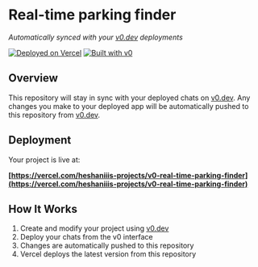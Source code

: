 # Real-time parking finder

*Automatically synced with your [v0.dev](https://v0.dev) deployments*

[![Deployed on Vercel](https://img.shields.io/badge/Deployed%20on-Vercel-black?style=for-the-badge&logo=vercel)](https://vercel.com/heshaniiis-projects/v0-real-time-parking-finder)
[![Built with v0](https://img.shields.io/badge/Built%20with-v0.dev-black?style=for-the-badge)](https://v0.dev/chat/projects/8N2PyXeO5Gk)

## Overview

This repository will stay in sync with your deployed chats on [v0.dev](https://v0.dev).
Any changes you make to your deployed app will be automatically pushed to this repository from [v0.dev](https://v0.dev).

## Deployment

Your project is live at:

**[https://vercel.com/heshaniiis-projects/v0-real-time-parking-finder](https://vercel.com/heshaniiis-projects/v0-real-time-parking-finder)**

## How It Works

1. Create and modify your project using [v0.dev](https://v0.dev)
2. Deploy your chats from the v0 interface
3. Changes are automatically pushed to this repository
4. Vercel deploys the latest version from this repository
